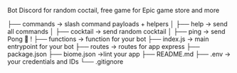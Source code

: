 Bot Discord for random coctail, free game for Epic game store and more

├── commands		-> slash command payloads + helpers
│   ├──  help 		-> send all commands 
│   ├──  cocktail	-> send random cocktail
│   ├──  ping 		-> send Pong 🏓 ! 
├── functions		-> function for your bot
├── index.js     	-> main entrypoint for your bot 
├── routes			-> routes for app express
├── package.json
├── biome.json		->lint your app
├── README.md
├── .env        	-> your credentials and IDs
└── .gitignore

